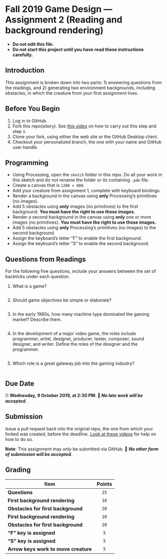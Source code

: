 # Fall 2019 Game Design — Assignment 2 (Reading and background rendering)

* **Do not edit this file.**  
* **Do not start this project until you have read these instructions carefully.**

## Introduction
This assignment is broken down into two parts: 1) answering questions from the readings, and 2) generating two environment backgrounds, including obstacles, in which the creature from your first assignment lives.

## Before You Begin
1. Log in to GitHub.
2. Fork this repo(sitory). See [this video](http://code-warrior.github.io/tutorials/git/github/forking-and-cloning-at-the-github-web-site/) on how to carry out this step and step `3`.
3. Clone your fork, using either the web site or the GitHub Desktop client.
4. Checkout your personalized branch, the one with your name and GitHub user handle.

## Programming
* Using Processing, open the `sketch` folder in this repo. Do all your work in this sketch and do not rename the folder or its containing `.pde` file.
* Create a canvas that is `1280 × 800`.
* Add your creature from assignment 1, complete with keyboard bindings.
* Render a background in the canvas using **only** Processing’s primitives (no images).
* Add 5 obstacles using **only** images (no primitives) to the first background. **You must have the right to use those images.**
* Render a second background in the canvas using **only** one or more images (no primitives). **You must have the right to use those images.**
* Add 5 obstacles using **only** Processing’s primitives (no images) to the second background.
* Assign the keyboard’s letter ”F” to enable the first background.
* Assign the keyboard’s letter ”S” to enable the second background.

## Questions from Readings
For the following five questions, include your answers between the set of backticks under each question.

1. What is a game?
```
```
2. Should game objectives be simple or elaborate?
```
```
3. In the early 1980s, how many machine type dominated the gaming market? Describe them.
```
```
4. In the development of a major video game, the roles include programmer, artist, designer, producer, tester, composer, sound designer, and writer. Define the roles of the designer and the programmer.
```
```
5. Which role is a great gateway job into the gaming industry?
```
```

## Due Date
⏰ **Wednesday, 9 October 2019, at 2:30 PM. 🚫 _No late work will be accepted._**

## Submission
Issue a pull request back into the original repo, the one from which your forked was created, before the deadline. [Look at these videos](http://code-warrior.github.io/tutorials/git/github/) for help on how to do so.

**Note**: This assignment may *only* be submitted via GitHub. 🚫 **_No other form of submission will be accepted_**.

## Grading
| Item                                 | Points |
|--------------------------------------|:------:|
| **Questions**                        | `25`   |
| **First background rendering**       | `10`   |
| **Obstacles for first background**   | `20`   |
| **First background rendering**       | `10`   |
| **Obstacles for first background**   | `20`   |
| **“F” key is assigned**              | `5`    |
| **“S” key is assigned**              | `5`    |
| **Arrow keys work to move creature** | `5`    |
